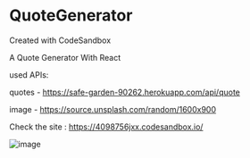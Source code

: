 # QuoteGenerator
Created with CodeSandbox

A Quote Generator With React

used APIs:

quotes - https://safe-garden-90262.herokuapp.com/api/quote

image - https://source.unsplash.com/random/1600x900

Check the site :
https://4098756jxx.codesandbox.io/


![image](https://user-images.githubusercontent.com/40786714/47259074-46611b80-d4ad-11e8-94f0-6b1cf5451cbf.png)

